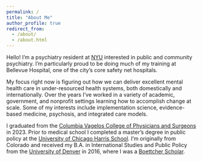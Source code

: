 ```yaml
---
permalink: /
title: "About Me"
author_profile: true
redirect_from: 
  - /about/
  - /about.html
---
```

Hello! I’m a psychiatry resident at [NYU](https://med.nyu.edu/departments-institutes/psychiatry/education/residency-programs/psychiatry-residency) interested in public and community psychiatry. I’m particularly proud to be doing much of my training at Bellevue Hospital, one of the city’s core safety net hospitals. 

My focus right now is figuring out how we can deliver excellent mental health care in under-resourced health systems, both domestically and internationally. Over the years I’ve worked in a variety of academic, government, and nonprofit settings learning how to accomplish change at scale. Some of my interests include implementation science, evidence-based medicine, psychosis, and integrated care models.

I graduated from the [Columbia Vagelos College of Physicians and Surgeons](https://www.vagelos.columbia.edu/education/academic-programs/md-program) in 2023. Prior to medical school I completed a master’s degree in public policy at the [University of Chicago Harris School](https://harris.uchicago.edu/). I’m originally from Colorado and received my B.A. in International Studies and Public Policy from the [University of Denver](https://korbel.du.edu/) in 2016, where I was a [Boettcher Scholar](https://en.wikipedia.org/wiki/Boettcher_Scholarship). 
